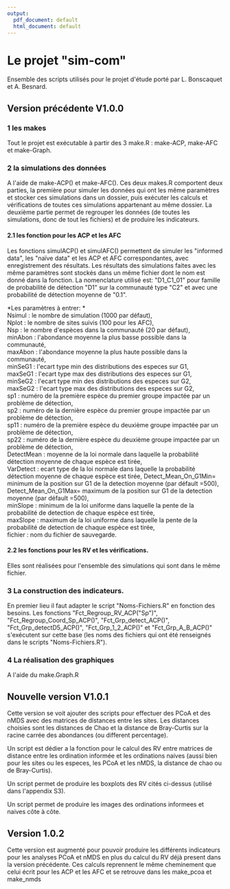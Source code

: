 ```yaml
---
output:
  pdf_document: default
  html_document: default
---
```

# Le projet "sim-com"
Ensemble des scripts utilisés pour le projet d'étude porté par L. Bonscaquet et A. Besnard.

## Version précédente V1.0.0
### 1 les makes  
Tout le projet est exécutable à partir des 3 make.R : make-ACP, make-AFC et make-Graph. 

### 2 la simulations des données
A l'aide de make-ACP() et make-AFC(). Ces deux makes.R comportent deux parties, la première pour simuler les données qui ont les même paramètres et stocker ces simulations dans un dossier, puis exécuter les calculs et vérifications de toutes ces simulations appartenant au même dossier. La deuxième partie permet de regrouper les données (de toutes les simulations, donc de tout les fichiers) et de produire les indicateurs.  

#### 2.1 les fonction pour les ACP et les AFC
Les fonctions simulACP() et simulAFC() permettent de simuler les "informed data", les "naïve data" et les ACP et AFC correspondantes, avec enregistrement des résultats.
Les résultats des simulations faites avec les même paramètres sont stockés dans un même fichier dont le nom est donné dans la fonction. La nomenclature utilisé est: "D1_C1_01" pour famille de probabilité de détection "D1" sur la communauté type "C2" et avec une probabilité de détection moyenne de "0.1".

*Les paramètres à entrer: *   
Nsimul : le nombre de simulation (1000 par défaut),  
Nplot : le nombre de sites suivis (100 pour les AFC),  
Nsp : le nombre d'espèces dans la communauté (20 par défaut),  
minAbon : l'abondance moyenne la plus basse possible dans la communauté,  
maxAbon : l'abondance moyenne la plus haute possible dans la communauté,  
minSeG1 : l'ecart type min des distributions des especes sur G1,  
maxSeG1 : l'ecart type max des distributions des especes sur G1,  
minSeG2 : l'ecart type min des distributions des especes sur G2,  
maxSeG2 : l'ecart type max des distributions des especes sur G2,  
sp1 : numéro de la première espèce du premier groupe impactée par un problème de détection,  
sp2 : numéro de la dernière espèce du premier groupe impactée par un problème de détection,  
sp11 : numéro de la première espèce du deuxième groupe impactée par un problème de détection,  
sp22 : numéro de la dernière espèce du deuxième groupe impactée par un problème de détection,   
DetectMean : moyenne de la loi normale dans laquelle la probabilité détection moyenne de chaque espèce est tirée,  
VarDetect : ecart type de la loi normale dans laquelle la probabilité détection moyenne de chaque espèce est tirée, 
Detect_Mean_On_G1Min= minimum de la position sur G1 de la detection moyenne (par défault =500), 
Detect_Mean_On_G1Max= maximum de la position sur G1 de la detection moyenne (par défault =500),  
minSlope : minimum de la loi uniforme dans laquelle la pente de la probabilité de detection de chaque espèce est tirée,   
maxSlope : maximum de la loi uniforme dans laquelle la pente de la probabilité de detection de chaque espèce est tirée,   
fichier : nom du fichier de sauvegarde.

#### 2.2 les fonctions pour les RV et les vérifications.
Elles sont réalisées pour l'ensemble des simulations qui sont dans le même fichier.

### 3 La construction des indicateurs.
En premier lieu il faut adapter le script "Noms-Fichiers.R" en fonction des besoins. Les fonctions "Fct_Regroup_RV_ACP("Sp")", "Fct_Regroup_Coord_Sp_ACP()", "Fct_Grp_detect_ACP()", "Fct_Grp_detectD5_ACP()", "Fct_Grp_1_2_ACP()" et "Fct_Grp_A_B_ACP()" s'exécutent sur cette base (les noms des fichiers qui ont été renseignés dans le scripts "Noms-Fichiers.R").
 
### 4 La réalisation des graphiques  
A l'aide du make.Graph.R

## Nouvelle version V1.0.1  
Cette version se voit ajouter des scripts pour effectuer des PCoA et des nMDS avec des matrices de distances entre les sites. Les distances choisies sont les distances de Chao et la distance de Bray-Curtis sur la racine carrée des abondances (ou different percentage).  

Un script est dédier a la fonction pour le calcul des RV entre matrices de distance entre les ordination informée et les ordinations naives (aussi bien pour les sites ou les especes, les PCoA et les nMDS, la distance de chao ou de Bray-Curtis).  

Un script permet de produire les boxplots des RV cités ci-dessus (utilisé dans l'appendix S3).

Un script permet de produire les images des ordinations informees et naives côte à côte.

## Version 1.0.2  
Cette version est augmenté pour pouvoir produire les différents indicateurs pour les analyses PCoA et nMDS en plus du calcul du RV déjà present dans la version précédente.
Ces calculs reprennent le même cheminement que celui écrit pour les ACP et les AFC et se retrouve dans les make_pcoa et make_nmds

